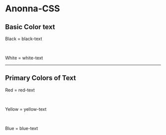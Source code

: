 # Anonna-CSS


<h2>Basic Color text</h2>

Black = black-text 

<br>

White = white-text

<hr>

<h2> Primary Colors of Text </h2>

Red = red-text

<br>

Yellow = yellow-text

<br>

Blue = blue-text



